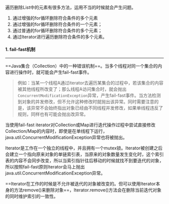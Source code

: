 遍历删除List中的元素有很多方法，运用不当的时候就会产生问题。

1. 通过增强的for循环删除符合条件的多个元素
2. 通过增强的for循环删除符合条件的一个元素；
3. 通过普通的for循环删除符合条件的多个元素；
4. 通过Iterator进行遍历删除符合条件的多个元素。



#### 1. fail-fast机制

---

==Java集合（Collection）中的一种错误机制==。当多个线程对同一个集合的内容进行操作时，就可能会产生fail-fast事件。

>例如：当某一个线程A通过iterator去遍历某集合的过程中，若该集合的内容被其他线程所改变了；那么线程A访问集合时，就会抛出`ConcurrentModificationException`异常，产生fail-fast事件。当方法检测到对象的并发修改，但不允许这种修改时就抛出该异常。同时需要注意的是，该异常不会始终指出对象已经由不同线程并发修改，如果单线程违反了规则，同样也有可能会抛出改异常。



当使用fail-fast iterator对Collection或Map进行迭代操作过程中尝试直接修改Collection/Map的内容时，即使是在单线程下运行，java.util.ConcurrentModificationException异常也将被抛出。

Iterator是工作在一个独立的线程中，并且拥有一个mutex锁。Iterator被创建之后会建立一个指向原来对象的单链索引表，当原来的对象数量发生变化时，这个索引表的内容不会同步改变，所以当索引指针往后移动的时候就找不到要迭代的对象，所以按照fail-fast原则Iterator会马上抛出java.util.ConcurrentModificationException异常。

==Iterator在工作的时候是不允许被迭代的对象被改变的。但可以使用Iterator本身的方法remove()来删除对象==，Iterator.remove()方法会在删除当前迭代对象的同时维护索引的一致性。